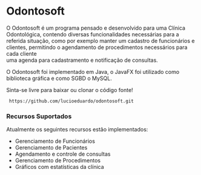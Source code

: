 # Odontosoft

O Odontosoft é um programa pensado e desenvolvido para uma Clínica Odontológica, 
contendo diversas funcionalidades necessárias para a referida situação, como 
por exemplo manter um cadastro de funcionários e clientes, permitindo
o agendamento de procedimentos necessários para cada cliente  
uma agenda para cadastramento e notificação de consultas.

O Odontosoft foi implementado em Java, o JavaFX foi utilizado como biblioteca gráfica e como SGBD o MySQL.

Sinta-se livre para baixar ou clonar o código fonte!
```
 https://github.com/lucioeduardo/odontosoft.git
```

### Recursos Suportados ###

Atualmente os seguintes recursos estão implementados:

- Gerenciamento de Funcionários
- Gerenciamento de Pacientes
- Agendamento e controle de consultas
- Gerenciamento de Procedimentos
- Gráficos com estatísticas da clínica
